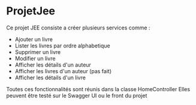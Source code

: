 # ProjetJee

Ce projet JEE consiste a créer plusieurs services comme :

- Ajouter un livre
- Lister les livres par ordre alphabetique
- Supprimer un livre
- Modifier un livre
- Afficher les détails d'un auteur
- Afficher les livres d'un auteur (pas fait)
- Afficher les détails d'un livre

Toutes ces fonctionnalités sont réunis dans la classe HomeController
Elles peuvent être testé sur le Swagger UI ou le front du projet
